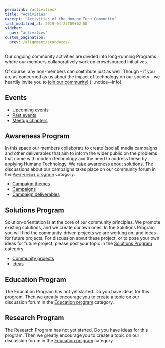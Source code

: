 ```yaml
---
permalink: /activities/
title: "Activities"
excerpt: "Activities of the Humane Tech Community"
last_modified_at: 2019-04-23T09+02:00
sidebar:
  nav: "activities"
custom_pagination:
  prev: /alignment/standards/
---
```


Our ongoing community activities are divided into long-running Programs where our members collaboratively work on crowdsourced initiatives.

Of course, any non-members can contribute just as well. Though - if you are as concerned as us about the impact of technology on our society - we heartily invite you to [join our community](/join/)!
{: .notice--info}

## Events

- [Upcoming events](/activities/upcoming-events/)
- [Past events](/activities/past-events/)
- [Meetup chapters](/activities/meetup-chapters/)

## Awareness Program

In this space our members collaborate to create (social) media campaigns and other deliverables that aim to inform the wider public on the problems that come with modern technology and the need to address these by applying Humane Technology. We raise awareness about solutions. The discussions about our campaigns takes place on our community forum in the [Awareness program](https://community.humanetech.com/c/focus/awareness-program) category.

- [Campaign themes](/awareness-program/campaign-themes/)
- [Campaigns](/awareness-program/campaigns/)
- [Campaign deliverables](/awareness-program/campaign-deliverables/)

## Solutions Program

Solution-orientation is at the core of our community principles. We promote existing solutions, and we create our own ones. In the Solutions Program you will find the community-driven projects we are working on, and ideas for future projects. For discussion about these project, or to pose your own ideas for future project, please post your topic in the [Solutions Program](https://community.humanetech.com/c/focus/solutions-program) category.

- [Community projects](/solutions-program/projects/)
- [Ideas](/solutions-program/projects/#ideas)

## Education Program

The Education Program has not yet started. Do you have ideas for this program. Then we greatly encourage you to create a topic on our discussion forum in the [Education program](https://community.humanetech.com/c/focus/education-program) category.


## Research Program

The Research Program has not yet started. Do you have ideas for this program. Then we greatly encourage you to create a topic on our discussion forum in the [Education program](https://community.humanetech.com/c/focus/research-program) category.
